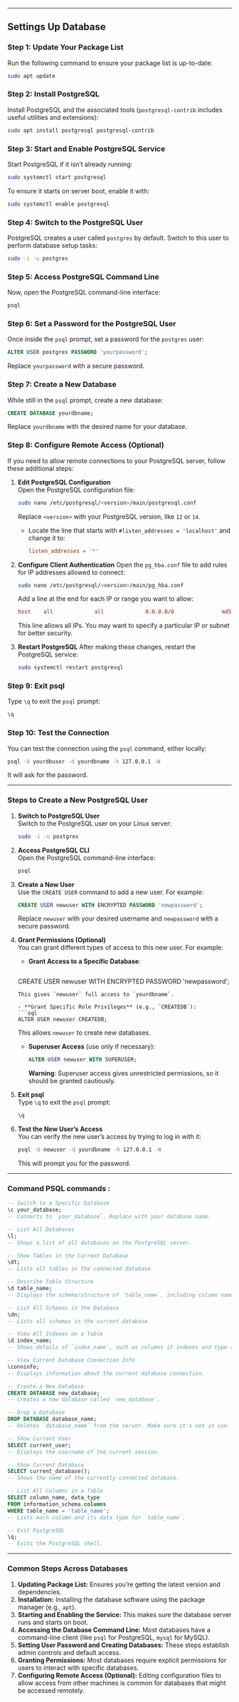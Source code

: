 
---
## Settings Up Database

### Step 1: Update Your Package List
Run the following command to ensure your package list is up-to-date:
```bash
sudo apt update
```

### Step 2: Install PostgreSQL
Install PostgreSQL and the associated tools (`postgresql-contrib` includes useful utilities and extensions):
```bash
sudo apt install postgresql postgresql-contrib
```

### Step 3: Start and Enable PostgreSQL Service
Start PostgreSQL if it isn’t already running:
```bash
sudo systemctl start postgresql
```
To ensure it starts on server boot, enable it with:
```bash
sudo systemctl enable postgresql
```

### Step 4: Switch to the PostgreSQL User
PostgreSQL creates a user called `postgres` by default. Switch to this user to perform database setup tasks:
```bash
sudo -i -u postgres
```

### Step 5: Access PostgreSQL Command Line
Now, open the PostgreSQL command-line interface:
```bash
psql
```

### Step 6: Set a Password for the PostgreSQL User
Once inside the `psql` prompt, set a password for the `postgres` user:
```sql
ALTER USER postgres PASSWORD 'yourpassword';
```
Replace `yourpassword` with a secure password.

### Step 7: Create a New Database
While still in the `psql` prompt, create a new database:
```sql
CREATE DATABASE yourdbname;
```
Replace `yourdbname` with the desired name for your database.

### Step 8: Configure Remote Access (Optional)
If you need to allow remote connections to your PostgreSQL server, follow these additional steps:

1. **Edit PostgreSQL Configuration**  
   Open the PostgreSQL configuration file:
   ```bash
   sudo nano /etc/postgresql/<version>/main/postgresql.conf
   ```
   Replace `<version>` with your PostgreSQL version, like `12` or `14`.
   - Locate the line that starts with `#listen_addresses = 'localhost'` and change it to:
     ```conf
     listen_addresses = '*'
     ```

2. **Configure Client Authentication**
   Open the `pg_hba.conf` file to add rules for IP addresses allowed to connect:
   ```bash
   sudo nano /etc/postgresql/<version>/main/pg_hba.conf
   ```
   Add a line at the end for each IP or range you want to allow:
   ```conf
   host    all             all             0.0.0.0/0               md5
   ```
   This line allows all IPs. You may want to specify a particular IP or subnet for better security.

3. **Restart PostgreSQL**
   After making these changes, restart the PostgreSQL service:
   ```bash
   sudo systemctl restart postgresql
   ```

### Step 9: Exit psql
Type `\q` to exit the `psql` prompt:
```sql
\q
```

### Step 10: Test the Connection
You can test the connection using the `psql` command, either locally:
```bash
psql -U yourdbuser -d yourdbname -h 127.0.0.1 -W
```
It will ask for the password.


---


### Steps to Create a New PostgreSQL User

1. **Switch to PostgreSQL User**  
   Switch to the PostgreSQL user on your Linux server:
   ```bash
   sudo -i -u postgres
   ```

2. **Access PostgreSQL CLI**  
   Open the PostgreSQL command-line interface:
   ```bash
   psql
   ```

3. **Create a New User**  
   Use the `CREATE USER` command to add a new user. For example:
   ```sql
   CREATE USER newuser WITH ENCRYPTED PASSWORD 'newpassword';
   ```
   Replace `newuser` with your desired username and `newpassword` with a secure password.

4. **Grant Permissions (Optional)**  
   You can grant different types of access to this new user. For example:

   - **Grant Access to a Specific Database**:
     ```sql
   CREATE USER newuser WITH ENCRYPTED PASSWORD 'newpassword';

     ```
     This gives `newuser` full access to `yourdbname`.

   - **Grant Specific Role Privileges** (e.g., `CREATEDB`):
     ```sql
     ALTER USER newuser CREATEDB;
     ```
     This allows `newuser` to create new databases.

   - **Superuser Access** (use only if necessary):
     ```sql
     ALTER USER newuser WITH SUPERUSER;
     ```
     **Warning**: Superuser access gives unrestricted permissions, so it should be granted cautiously.

5. **Exit psql**  
   Type `\q` to exit the `psql` prompt:
   ```sql
   \q
   ```

6. **Test the New User’s Access**  
   You can verify the new user’s access by trying to log in with it:
   ```bash
   psql -U newuser -d yourdbname -h 127.0.0.1 -W
   ```
   This will prompt you for the password.

---
### Command PSQL commands :
```sql
-- Switch to a Specific Database
\c your_database;
-- Connects to `your_database`. Replace with your database name.

-- List All Databases
\l;
-- Shows a list of all databases on the PostgreSQL server.

-- Show Tables in the Current Database
\dt;
-- Lists all tables in the connected database.

-- Describe Table Structure
\d table_name;
-- Displays the schema/structure of `table_name`, including column names and data types.

-- List All Schemas in the Database
\dn;
-- Lists all schemas in the current database.

-- View All Indexes on a Table
\d index_name;
-- Shows details of `index_name`, such as columns it indexes and type (useful for optimization).

-- View Current Database Connection Info
\conninfo;
-- Displays information about the current database connection.

-- Create a New Database
CREATE DATABASE new_database;
-- Creates a new database called `new_database`.

-- Drop a Database
DROP DATABASE database_name;
-- Deletes `database_name` from the server. Make sure it's not in use.

-- Show Current User
SELECT current_user;
-- Displays the username of the current session.

-- Show Current Database
SELECT current_database();
-- Shows the name of the currently connected database.

-- List All Columns in a Table
SELECT column_name, data_type
FROM information_schema.columns
WHERE table_name = 'table_name';
-- Lists each column and its data type for `table_name`.

-- Exit PostgreSQL
\q;
-- Exits the PostgreSQL shell.
```
---

### Common Steps Across Databases
1. **Updating Package List:** Ensures you’re getting the latest version and dependencies.
2. **Installation:** Installing the database software using the package manager (e.g., `apt`).
3. **Starting and Enabling the Service:** This makes sure the database server runs and starts on boot.
4. **Accessing the Database Command Line:** Most databases have a command-line client (like `psql` for PostgreSQL, `mysql` for MySQL).
5. **Setting User Password and Creating Databases:** These steps establish admin controls and default access.
6. **Granting Permissions:** Most databases require explicit permissions for users to interact with specific databases.
7. **Configuring Remote Access (Optional):** Editing configuration files to allow access from other machines is common for databases that might be accessed remotely.


